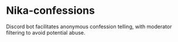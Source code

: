 # Nika-confessions
Discord bot facilitates anonymous confession telling, with moderator filtering to avoid potential abuse.
